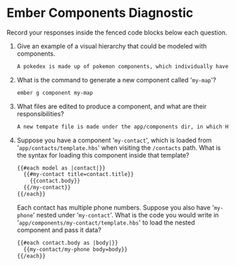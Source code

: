 # Ember Components Diagnostic

Record your responses inside the fenced code blocks below each question.

1.  Give an example of a visual hierarchy that could be modeled with components.

    ```md
    A pokedex is made up of pokemon components, which individually have components for different stats, types, and moves, which could be expanded when the pokemon is clicked upon.
    ```

1.  What is the command to generate a new component called '`my-map`'?

    ```sh
    ember g component my-map
    ```

1.  What files are edited to produce a component, and what are their
    responsibilities?

    ```md
    A new tempate file is made under the app/components dir, in which HTMLbars for that component is put - this tells any views that use this component what to show.
    ```

1.  Suppose you have a component '`my-contact`', which is loaded from
    '`app/contacts/template.hbs`' when visiting the `/contacts` path. What is
    the syntax for loading this component inside that template?

    ```html
    {{#each model as |contact|}}
      {{#my-contact title=contact.title}}
        {{contact.body}}
      {{/my-contact}}
    {{/each}}
    ```

    Each contact has multiple phone numbers. Suppose you also have '`my-phone`'
    nested under '`my-contact`'. What is the code you would write in
    '`app/components/my-contact/template.hbs`' to load the nested component and
    pass it data?

    ```html
    {{#each contact.body as |body|}}
      {{my-contact/my-phone body=body}}
    {{/each}}
    ```
